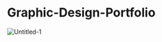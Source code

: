 # Graphic-Design-Portfolio
![Untitled-1](https://user-images.githubusercontent.com/54542639/118200969-41696c00-b40b-11eb-953f-f975c7e5b691.jpg)

